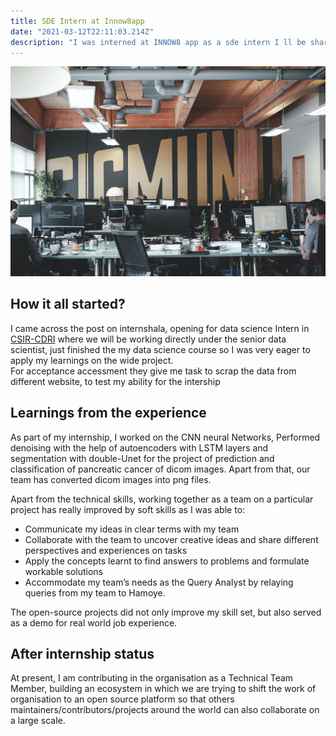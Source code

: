 ```yaml
---
title: SDE Intern at Innow8app
date: "2021-03-12T22:11:03.214Z"
description: "I was interned at INNOW8 app as a sde intern I ll be sharing the jiurney throughout my internship in this blog"
---
```

![photo](sigmund-zBfBXHCaLmk-unsplash.jpg)

## How it all started?

I came across the post on internshala, opening for data science Intern in [ CSIR-CDRI](https://cdri.res.in/) where we will be working directly under the senior data scientist, just finished the my data science course so I was very eager to apply my learnings on the wide project.  
For acceptance accessment they give me task to scrap the data from different website, to test my ability for the intership

## Learnings from the experience

As part of my internship, I worked on the CNN neural Networks, Performed denoising with the help of autoencoders with LSTM layers and segmentation with double-Unet for the project of prediction and classification of pancreatic cancer of dicom images. Apart from that, our team has converted dicom images into png files.

Apart from the technical skills, working together as a team on a particular project has really improved by soft skills as I was able to:

* Communicate my ideas in clear terms with my team
* Collaborate with the team to uncover creative ideas and share different perspectives and experiences on tasks
* Apply the concepts learnt to find answers to problems and formulate workable solutions
* Accommodate my team’s needs as the Query Analyst by relaying queries from my team to Hamoye.

The open-source projects did not only improve my skill set, but also served as a demo for real world job experience.

## After internship status

At present, I am contributing in the organisation as a Technical Team Member, building an ecosystem in which we are trying to shift the work of organisation to an open source platform so that others maintainers/contributors/projects around the world can also collaborate on a large scale.